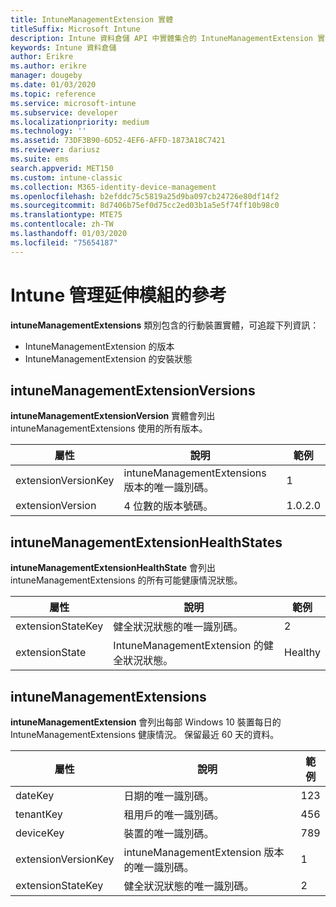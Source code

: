 ```yaml
---
title: IntuneManagementExtension 實體
titleSuffix: Microsoft Intune
description: Intune 資料倉儲 API 中實體集合的 IntuneManagementExtension 實體類別參考主題。
keywords: Intune 資料倉儲
author: Erikre
ms.author: erikre
manager: dougeby
ms.date: 01/03/2020
ms.topic: reference
ms.service: microsoft-intune
ms.subservice: developer
ms.localizationpriority: medium
ms.technology: ''
ms.assetid: 73DF3B90-6D52-4EF6-AFFD-1873A18C7421
ms.reviewer: dariusz
ms.suite: ems
search.appverid: MET150
ms.custom: intune-classic
ms.collection: M365-identity-device-management
ms.openlocfilehash: b2efddc75c5819a25d9ba097cb24726e80df14f2
ms.sourcegitcommit: 8d7406b75ef0d75cc2ed03b1a5e5f74ff10b98c0
ms.translationtype: MTE75
ms.contentlocale: zh-TW
ms.lasthandoff: 01/03/2020
ms.locfileid: "75654187"
---
```

# <a name="reference-for-intune-management-extensions"></a>Intune 管理延伸模組的參考

**intuneManagementExtensions** 類別包含的行動裝置實體，可追蹤下列資訊：

- IntuneManagementExtension 的版本
- IntuneManagementExtension 的安裝狀態

## <a name="intunemanagementextensionversions"></a>intuneManagementExtensionVersions

**intuneManagementExtensionVersion** 實體會列出 intuneManagementExtensions 使用的所有版本。

| 屬性  | 說明 | 範例 |
|---------|------------|--------|
| extensionVersionKey |intuneManagementExtensions 版本的唯一識別碼。 | 1 |
| extensionVersion |4 位數的版本號碼。 |1.0.2.0 |

## <a name="intunemanagementextensionhealthstates"></a>intuneManagementExtensionHealthStates

**intuneManagementExtensionHealthState** 會列出 intuneManagementExtensions 的所有可能健康情況狀態。

| 屬性  | 說明 | 範例 |
|---------|------------|--------|
| extensionStateKey |健全狀況狀態的唯一識別碼。 | 2 |
| extensionState |IntuneManagementExtension 的健全狀況狀態。 | Healthy |

## <a name="intunemanagementextensions"></a>intuneManagementExtensions

**intuneManagementExtension** 會列出每部 Windows 10 裝置每日的 IntuneManagementExtensions 健康情況。
保留最近 60 天的資料。 


|      屬性       |                         說明                         | 範例 |
|---------------------|-------------------------------------------------------------|---------|
|       dateKey       |               日期的唯一識別碼。                |   123   |
|      tenantKey      |              租用戶的唯一識別碼。               |   456   |
|      deviceKey      |              裝置的唯一識別碼。               |   789   |
| extensionVersionKey | intuneManagementExtension 版本的唯一識別碼。 |    1    |
|  extensionStateKey  |             健全狀況狀態的唯一識別碼。              |    2    |

